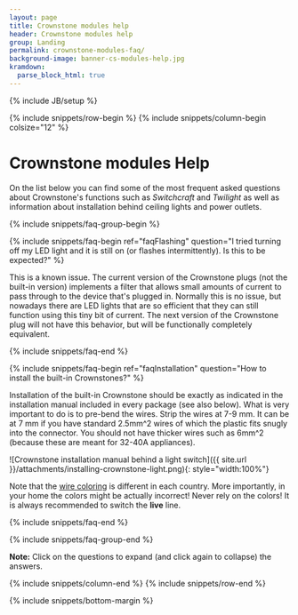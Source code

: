```yaml
---
layout: page
title: Crownstone modules help
header: Crownstone modules help
group: Landing
permalink: crownstone-modules-faq/
background-image: banner-cs-modules-help.jpg
kramdown: 
  parse_block_html: true
---
```

{% include JB/setup %}

{% include snippets/row-begin %}
{% include snippets/column-begin colsize="12" %}

# Crownstone modules Help

On the list below you can find some of the most frequent asked questions about Crownstone's functions such as *Switchcraft* and *Twilight* as well as information about installation behind ceiling lights and power outlets.


{% include snippets/faq-group-begin %}


{% include snippets/faq-begin ref="faqFlashing" question="I tried turning off my LED light and it is still on (or flashes intermittently). Is this to be expected?" %}

This is a known issue. The current version of the Crownstone plugs (not the built-in version) implements a filter that allows small amounts of current to pass through to the device that's plugged in. 
Normally this is no issue, but nowadays there are LED lights that are so efficient that they can still function using this tiny bit of current. 
The next version of the Crownstone plug will not have this behavior, but will be functionally completely equivalent. 

{% include snippets/faq-end %}



{% include snippets/faq-begin ref="faqInstallation" question="How to install the built-in Crownstones?" %}

Installation of the built-in Crownstone should be exactly as indicated in the installation manual included in every package (see also below). 
What is very important to do is to pre-bend the wires. Strip the wires at 7-9 mm. It can be at 7 mm if you have standard 2.5mm^2 wires of which the plastic fits snugly into the connector. 
You should not have thicker wires such as 6mm^2 (because these are meant for 32-40A appliances).

![Crownstone installation manual behind a light switch]({{ site.url }}/attachments/installing-crownstone-light.png){: style="width:100%"}

Note that the [wire coloring](https://en.wikipedia.org/wiki/Electrical_wiring) is different in each country. 
More importantly, in your home the colors might be actually incorrect! Never rely on the colors! It is always recommended to switch the **live** line.

{% include snippets/faq-end %}


{% include snippets/faq-group-end %}



**Note:** Click on the questions to expand (and click again to collapse) the answers.

{% include snippets/column-end %}
{% include snippets/row-end %}

<script>
window.onload = function() {
    var hash = window.location.hash; 
    if(hash != "") {
        var id = hash.substr(1); 
        document.getElementById(id).classList.add("in");
    }
};
</script>

{% include snippets/bottom-margin %}